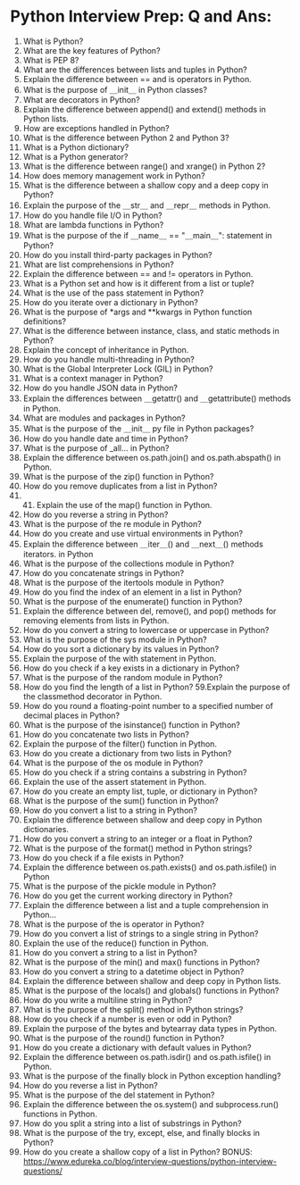 # Python Interview Prep: Q and Ans:

1. What is Python?
2. What are the key features of Python?
3. What is PEP 8?
4. What are the differences between lists and tuples in Python?
5. Explain the difference between == and is operators in Python.
6. What is the purpose of ＿init＿ in Python classes?
7. What are decorators in Python?
8. Explain the difference between append() and extend() methods in Python
lists.
9. How are exceptions handled in Python?
10. What is the difference between Python 2 and Python 3?
11. What is a Python dictionary?
12. What is a Python generator?
13. What is the difference between range() and xrange() in Python 2?
14. How does memory management work in Python?
15. What is the difference between a shallow copy and a deep copy in Python?
16. Explain the purpose of the ＿str＿ and ＿repr＿ methods in Python.
17. How do you handle file I/O in Python?
18. What are lambda functions in Python?
19. What is the purpose of the if ＿name＿ == "＿main＿": statement in Python?
20. How do you install third-party packages in Python?
21. What are list comprehensions in Python?
23. Explain the difference between == and != operators in Python.
24. What is a Python set and how is it different from a list or tuple?
25. What is the use of the pass statement in Python?
26. How do you iterate over a dictionary in Python?
27. What is the purpose of *args and **kwargs in Python function definitions?
28. What is the difference between instance, class, and static methods in
Python?
29. Explain the concept of inheritance in Python.
30. How do you handle multi-threading in Python?
31. What is the Global Interpreter Lock (GIL) in Python?
32. What is a context manager in Python?
33. How do you handle JSON data in Python?
34. Explain the differences between ＿getattr() and ＿getattribute()
methods in Python.
35. What are modules and packages in Python?
36. What is the purpose of the ＿init＿ py file in Python packages?
37. How do you handle date and time in Python?
38. What is the purpose of _all… in Python?
39. Explain the difference between os.path.join() and os.path.abspath() in
Python.
40. What is the purpose of the zip() function in Python?
40. How do you remove duplicates from a list in Python?
41. 41. Explain the use of the map() function in Python.
42. How do you reverse a string in Python?
43. What is the purpose of the re module in Python?
44. How do you create and use virtual environments in Python?
45. Explain the difference between ＿iter＿() and ＿next＿() methods iterators. in Python
46. What is the purpose of the collections module in Python?
47. How do you concatenate strings in Python?
48. What is the purpose of the itertools module in Python?
49. How do you find the index of an element in a list in Python?
50. What is the purpose of the enumerate() function in Python?
51. Explain the difference between del, remove(), and pop() methods for removing elements from lists in Python.
52. How do you convert a string to lowercase or uppercase in Python?
53. What is the purpose of the sys module in Python?
54. How do you sort a dictionary by its values in Python?
55. Explain the purpose of the with statement in Python.
56. How do you check if a key exists in a dictionary in Python?
57. What is the purpose of the random module in Python?
58. How do you find the length of a list in Python?
59.Explain the purpose of the classmethod decorator in Python.
60. How do you round a floating-point number to a specified number of decimal places in Python?
61. What is the purpose of the isinstance() function in Python?
62. How do you concatenate two lists in Python?
63. Explain the purpose of the filter() function in Python.
64. How do you create a dictionary from two lists in Python?
65. What is the purpose of the os module in Python?
66. How do you check if a string contains a substring in Python?
67. Explain the use of the assert statement in Python.
68. How do you create an empty list, tuple, or dictionary in Python?
69. What is the purpose of the sum() function in Python?
70. How do you convert a list to a string in Python?
71. Explain the difference between shallow and deep copy in Python dictionaries.
72. How do you convert a string to an integer or a float in Python?
73. What is the purpose of the format() method in Python strings?
74. How do you check if a file exists in Python?
75. Explain the difference between os.path.exists() and os.path.isfile() in Python
76. What is the purpose of the pickle module in Python?
77. How do you get the current working directory in Python?
78. Explain the difference between a list and a tuple comprehension in Python…
79. What is the purpose of the is operator in Python?
80. How do you convert a list of strings to a single string in Python?
81. Explain the use of the reduce() function in Python.
82. How do you convert a string to a list in Python?
83. What is the purpose of the min() and max() functions in Python?
84. How do you convert a string to a datetime object in Python?
85. Explain the difference between shallow and deep copy in Python lists.
86. What is the purpose of the locals() and globals() functions in Python?
87. How do you write a multiline string in Python?
88. What is the purpose of the split() method in Python strings?
89. How do you check if a number is even or odd in Python?
90. Explain the purpose of the bytes and bytearray data types in Python.
91. What is the purpose of the round() function in Python?
92. How do you create a dictionary with default values in Python?
93. Explain the difference between os.path.isdir() and os.path.isfile() in Python.
94. What is the purpose of the finally block in Python exception handling?
95. How do you reverse a list in Python?
96. What is the purpose of the del statement in Python?
97. Explain the difference between the os.system() and subprocess.run() functions in Python.
98. How do you split a string into a list of substrings in Python?
99. What is the purpose of the try, except, else, and finally blocks in Python?
100. How do you create a shallow copy of a list in Python?
BONUS: https://www.edureka.co/blog/interview-questions/python-interview-questions/
